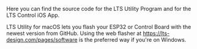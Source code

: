 Here you can find the source code for the LTS Utility Program and for the LTS Control iOS App.

LTS Utility for macOS lets you flash your ESP32 or Control Board with the newest version from GitHub. Using the web flasher at https://lts-design.com/pages/software is the preferred way if you're on Windows.
